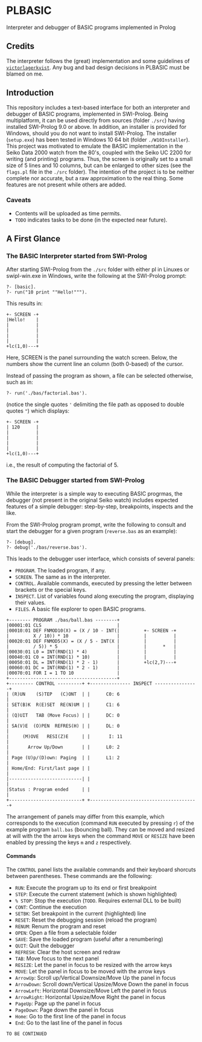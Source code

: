# PLBASIC
Interpreter and debugger of BASIC programs implemented in Prolog

## Credits
The interpreter follows the (great) implementation and some guidelines of [`victorlagerkvist`](https://prologomenon.wordpress.com/2020/10/25/writing-a-basic-interpreter-part-1/).
Any bug and bad design decisions in PLBASIC must be blamed on me.

## Introduction
This repository includes a text-based interface for both an interpreter and debugger of BASIC programs, implemented in SWI-Prolog.
Being multiplatform, it can be used directly from sources (folder `./src`) having installed SWI-Prolog 9.0 or above. 
In addition, an installer is provided for Windows, should you do not want to install SWI-Prolog.
The installer (`setup.exe`) has been tested in Windows 10 64 bit (folder `./W10Installer`).
This project was motivated to emulate the BASIC implementation in the Seiko Data 2000 watch from the 80's, coupled with the Seiko UC 2200 for writing (and printing) programs.
Thus, the screen is originally set to a small size of 5 lines and 10 columns, but can be enlarged to other sizes (see the `flags.pl` file in the `./src` folder).
The intention of the project is to be neither complete nor accurate, but a raw approximation to the real thing.
Some features are not present while others are added.

### Caveats
* Contents will be uploaded as time permits.
* `TODO` indicates tasks to be done (in the expected near future).

## A First Glance

### The BASIC Interpreter started from SWI-Prolog

After starting SWI-Prolog from the `./src` folder with either pl in Linuxes or swipl-win.exe in Windows, write the following at the SWI-Prolog prompt:

```
?- [basic].
?- run("10 print ""Hello!""").
```

This results in:

```
+- SCREEN -+
|Hello!    |
|          |
|          |
|          |
|          |
+lc(1,0)---+
```

Here, SCREEN is the panel surrounding the watch screen. Below, the numbers show the current line an column (both 0-based) of the cursor.

Instead of passing the program as shown, a file can be selected otherwise, such as in:

```
?- run('./bas/factorial.bas').
```

(notice the single quotes `'` delimiting the file path as opposed to double quotes `"`) which displays:

```
+- SCREEN -+
| 120      |
|          |
|          |
|          |
|          |
+lc(1,0)---+
```

i.e., the result of computing the factorial of 5.

### The BASIC Debugger started from SWI-Prolog

While the interpreter is a simple way to executing BASIC progrmas, the debugger (not present in the original Seiko watch) includes expected features of a simple debugger: step-by-step, breakpoints, inspects and the like.

From the SWI-Prolog program prompt, write the following to consult and start the debugger for a given program (`reverse.bas` as an example):

```
?- [debug].
?- debug('./bas/reverse.bas').
```

This leads to the debugger user interface, which consists of several panels:

* `PROGRAM`. The loaded program, if any.
* `SCREEN`. The same as in the interpreter.
* `CONTROL`. Available commands, executed by pressing the letter between brackets or the special keys.
* `INSPECT`. List of variables found along executing the program, displaying their values.
* `FILES`. A basic file explorer to open BASIC programs.

```
+-------- PROGRAM ./bas/ball.bas --------+             
|00001:01 CLS                            |             
|00010:01 DEF FNMOD10(X) = (X / 10 - INT(|         +- SCREEN -+
|         X / 10)) * 10                  |         |          |
|00020:01 DEF FNMOD5(X) = (X / 5 - INT(X |         |          |
|         / 5)) * 5                      |         |      *   |
|00030:01 L0 = INT(RND(1) * 4)           |         |          |
|00040:01 C0 = INT(RND(1) * 10)          |         |          |
|00050:01 DL = INT(RND(1) * 2 - 1)       |         +lc(2,7)---+
|00060:01 DC = INT(RND(1) * 2 - 1)       |
|00070:01 FOR I = 1 TO 10                |
+----------------------------------------+
+--------- CONTROL ---------+ +--------------- INSPECT ----------------+  
| (R)UN    (S)TEP   (C)ONT  | |      C0: 6                             |  
| SET(B)K  R(E)SET  RE(N)UM | |      C1: 6                             |  
| (Q)UIT   TAB (Move Focus) | |      DC: 0                             |  
| SA(V)E  (O)PEN  REFRES(H) | |      DL: 0                             |  
|     (M)OVE   RESI(Z)E     | |       I: 11                            |  
|       Arrow Up/Down       | |      L0: 2                             |  
| Page (U)p/(D)own: Paging  | |      L1: 2                             |  
| Home/End: First/last page | |                                        |  
|---------------------------| |                                        |  
|Status : Program ended     | |                                        |  
+---------------------------+ +----------------------------------------+ 
```

The arrangement of panels may differ from this example, which corresponds to the execution (command `RUN` executed by pressing `r`) of the example program `ball.bas` (bouncing ball). They can be moved and resized at will with the the arrow keys when the command `MOVE` or `RESIZE` have been enabled by pressing the keys `m` and `z` respectively.

#### Commands

The `CONTROL` panel lists the available commands and their keyboard shorcuts between parentheses. 
These commands are the following:

* `RUN`:       Execute the program up to its end or first breakpoint
* `STEP`:      Execute the current statement (which is shown highlighted)
* `% STOP`: Stop the execution (`TODO`. Requires external DLL to be built)
* `CONT`:      Continue the execution
* `SETBK`:     Set breakpoint in the current (highlighted) line
* `RESET`:     Reset the debugging session (reload the program)
* `RENUM`:     Renum the program and reset
* `OPEN`:      Open a file from a selectable folder
* `SAVE`:      Save the loaded program (useful after a renumbering)
* `QUIT`:      Quit the debugger
* `REFRESH`:   Clear the host screen and redraw
* `TAB`:       Move focus to the next panel
* `RESIZE`:    Let the panel in focus to be resized with the arrow keys
* `MOVE`:      Let the panel in focus to be moved with the arrow keys
* `ArrowUp`:   Scroll up/Vertical Downsize/Move Up the panel in focus
* `ArrowDown`: Scroll down/Vertical Upsize/Move Down the panel in focus
* `ArrowLeft`: Horizontal Downsize/Move Left the panel in focus
* `ArrowRight`: Horizontal Upsize/Move Right the panel in focus
* `PageUp`:    Page up the panel in focus
* `PageDown`:  Page down the panel in focus
* `Home`:      Go to the first line of the panel in focus
* `End`:       Go to the last line of the panel in focus



`TO BE CONTINUED`

